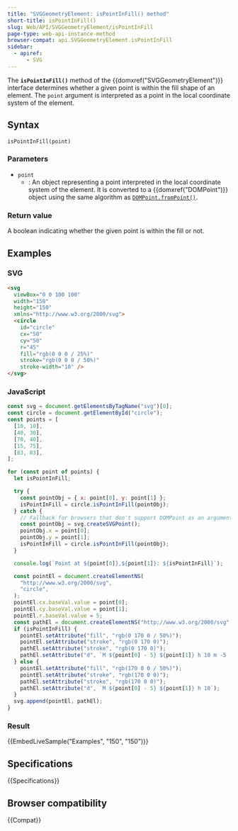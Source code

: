 ```yaml
---
title: "SVGGeometryElement: isPointInFill() method"
short-title: isPointInFill()
slug: Web/API/SVGGeometryElement/isPointInFill
page-type: web-api-instance-method
browser-compat: api.SVGGeometryElement.isPointInFill
sidebar:
  - apiref:
      - SVG
---
```


The **`isPointInFill()`** method of the {{domxref("SVGGeometryElement")}} interface determines whether a given point is within the fill shape of an element. The `point` argument is interpreted as a point in the local coordinate system of the element.

## Syntax

```js-nolint
isPointInFill(point)
```

### Parameters

- `point`
  - : An object representing a point interpreted in the local coordinate system of the element. It is converted to a {{domxref("DOMPoint")}} object using the same algorithm as [`DOMPoint.fromPoint()`](/en-US/docs/Web/API/DOMPoint/fromPoint_static).

### Return value

A boolean indicating whether the given point is within the fill or not.

## Examples

### SVG

```html
<svg
  viewBox="0 0 100 100"
  width="150"
  height="150"
  xmlns="http://www.w3.org/2000/svg">
  <circle
    id="circle"
    cx="50"
    cy="50"
    r="45"
    fill="rgb(0 0 0 / 25%)"
    stroke="rgb(0 0 0 / 50%)"
    stroke-width="10" />
</svg>
```

### JavaScript

```js
const svg = document.getElementsByTagName("svg")[0];
const circle = document.getElementById("circle");
const points = [
  [10, 10],
  [40, 30],
  [70, 40],
  [15, 75],
  [83, 83],
];

for (const point of points) {
  let isPointInFill;

  try {
    const pointObj = { x: point[0], y: point[1] };
    isPointInFill = circle.isPointInFill(pointObj);
  } catch {
    // Fallback for browsers that don't support DOMPoint as an argument
    const pointObj = svg.createSVGPoint();
    pointObj.x = point[0];
    pointObj.y = point[1];
    isPointInFill = circle.isPointInFill(pointObj);
  }

  console.log(`Point at ${point[0]},${point[1]}: ${isPointInFill}`);

  const pointEl = document.createElementNS(
    "http://www.w3.org/2000/svg",
    "circle",
  );
  pointEl.cx.baseVal.value = point[0];
  pointEl.cy.baseVal.value = point[1];
  pointEl.r.baseVal.value = 5;
  const pathEl = document.createElementNS("http://www.w3.org/2000/svg", "path");
  if (isPointInFill) {
    pointEl.setAttribute("fill", "rgb(0 170 0 / 50%)");
    pointEl.setAttribute("stroke", "rgb(0 170 0)");
    pathEl.setAttribute("stroke", "rgb(0 170 0)");
    pathEl.setAttribute("d", `M ${point[0] - 5} ${point[1]} h 10 m -5 -5 v 10`);
  } else {
    pointEl.setAttribute("fill", "rgb(170 0 0 / 50%)");
    pointEl.setAttribute("stroke", "rgb(170 0 0)");
    pathEl.setAttribute("stroke", "rgb(170 0 0)");
    pathEl.setAttribute("d", `M ${point[0] - 5} ${point[1]} h 10`);
  }
  svg.append(pointEl, pathEl);
}
```

### Result

{{EmbedLiveSample("Examples", "150", "150")}}

## Specifications

{{Specifications}}

## Browser compatibility

{{Compat}}
